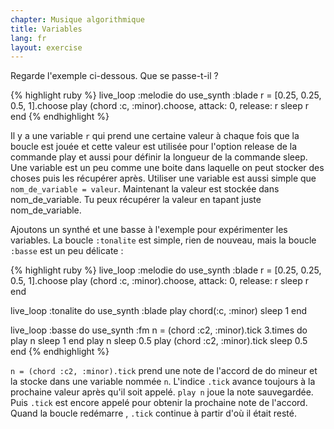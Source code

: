 ```yaml
---
chapter: Musique algorithmique
title: Variables
lang: fr
layout: exercise
---
```


Regarde l'exemple ci-dessous. Que se passe-t-il&nbsp;?

{% highlight ruby %}
live_loop :melodie do
  use_synth :blade
  r = [0.25, 0.25, 0.5, 1].choose
  play (chord :c, :minor).choose, attack: 0, release: r
  sleep r
end
{% endhighlight %}

Il y a une variable `r` qui prend une certaine valeur à chaque fois que la boucle est jouée et cette valeur est utilisée pour l'option release de la commande play et aussi pour définir la longueur de la commande sleep. Une variable est un peu comme une boite dans laquelle on peut stocker des choses puis les récupérer après. Utiliser une variable est aussi simple que `nom_de_variable = valeur`. Maintenant la valeur est stockée dans nom_de_variable. Tu peux récupérer la valeur en tapant juste nom_de_variable.

Ajoutons un synthé et une basse à l'exemple pour expérimenter les variables. La boucle `:tonalite` est simple, rien de nouveau, mais la boucle `:basse` est un peu délicate&nbsp;:

{% highlight ruby %}
live_loop :melodie do
  use_synth :blade
  r = [0.25, 0.25, 0.5, 1].choose
  play (chord :c, :minor).choose, attack: 0, release: r
  sleep r
end

live_loop :tonalite do
  use_synth :blade
  play chord(:c, :minor)
  sleep 1
end

live_loop :basse do
  use_synth :fm
  n = (chord :c2, :minor).tick
  3.times do
    play n
    sleep 1
  end
  play n
  sleep 0.5
  play (chord :c2, :minor).tick
  sleep 0.5
end
{% endhighlight %}

`n = (chord :c2, :minor).tick` prend une note de l'accord de do mineur et la stocke dans une variable nommée `n`. L'indice `.tick` avance toujours à la prochaine valeur après qu'il soit appelé. `play n` joue la note sauvegardée. Puis `.tick` est encore appelé pour obtenir la prochaine note de l'accord. Quand la boucle redémarre , `.tick` continue à partir d'où il était resté.
